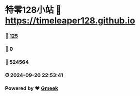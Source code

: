 # 特零128小站 :link: https://timeleaper128.github.io 
### :page_facing_up: [125](https://timeleaper128.github.io/tag.html) 
### :speech_balloon: 0 
### :hibiscus: 524564 
### :alarm_clock: 2024-09-20 22:53:41 
### Powered by :heart: [Gmeek](https://github.com/Meekdai/Gmeek)

